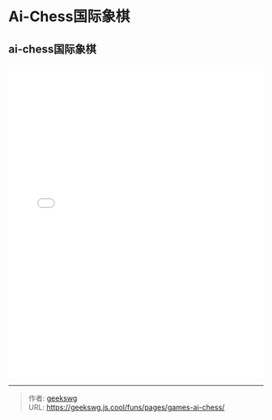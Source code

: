 # Ai-Chess国际象棋

<!--more-->
<!DOCTYPE html>
<html lang="zh">

<head>
  <meta charset="UTF-8">
  <meta name="viewport" content="width=device-width, initial-scale=1.0">
  <title>html -title</title>
  <style>
    
  </style>
</head>
<body>
  <h2>ai-chess国际象棋</h2>
  <iframe allowtransparency="true" frameborder="0" width="100%" height="620px" scrolling="no" src="/html/games/h5-ai-chess/index.html"></iframe>
</body>
</html>

---

> 作者: [geekswg](https://github.com/geekswg)  
> URL: https://geekswg.js.cool/funs/pages/games-ai-chess/  

